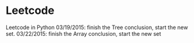 # Leetcode
Leetcode in Python 
03/19/2015: finish the Tree conclusion, start the new set.
03/22/2015: finish the Array conclusion, start the new set
